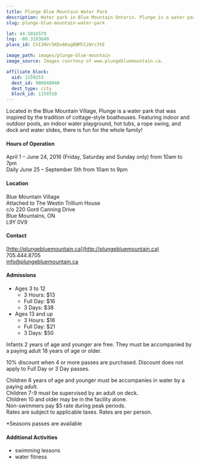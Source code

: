 ```yaml
---
title: Plunge Blue Mountain Water Park
description: Water park in Blue Mountain Ontario. Plunge is a water park that was inspired by the tradition of cottage-style boathouses.
slug: plunge-blue-mountain-water-park

lat: 44.5016579
lng: -80.3103649
place_id: ChIJHVr5KDx6KogRBMlCiWrc3tE

image_path: images/plunge-blue-mountain
image_source: Images courtesy of www.plungebluemountain.ca.

affiliate_block:
  aid: 1159253
  dest_id: 900048048
  dest_type: city
  block_id: 1159310
---
```

Located in the Blue Mountain Village, Plunge is a water park that was inspired by the tradition of cottage-style boathouses.  Featuring indoor and outdoor pools, an indoor water playground, hot tubs, a rope swing, and dock and water slides, there is fun for the whole family!   

#### Hours of Operation 
April 1 – June 24, 2016 (Friday, Saturday and Sunday only) from 10am to 7pm  
Daily June 25 – September 5th from 10am to 9pm

#### Location 
Blue Mountain Village  
Attached to The Westin Trillium House  
c/o 220 Gord Canning Drive  
Blue Mountains, ON  
L9Y 0V9

#### Contact
[http://plungebluemountain.ca](http://plungebluemountain.ca)  
705.444.8705  
info@plungebluemountain.ca

#### Admissions
- Ages 3 to 12
  - 3 Hours: $13
  - Full Day: $16
  - 3 Days: $38
- Ages 13 and up
  - 3 Hours: $16
  - Full Day: $21
  - 3 Days: $50

Infants 2 years of age and younger are free. They must be accompanied by a paying adult 18 years of age or older.

10% discount when 4 or more passes are purchased. Discount does not apply to Full Day or 3 Day passes. 

Children 6 years of age and younger must be accompanies in water by a paying adult.  
Children 7-9 must be supervised by an adult on deck.  
Children 10 and older may be in the facility alone.  
Non-swimmers pay $5 rate during peak periods.  
Rates are subject to applicable taxes. Rates are per person. 

*Seasons passes are available

#### Additional Activities
- swimming lessons
- water fitness

